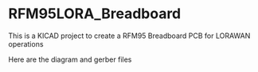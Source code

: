 # RFM95LORA_Breadboard
This is a KICAD project to create a RFM95 Breadboard PCB for LORAWAN operations

Here are the diagram and gerber files
